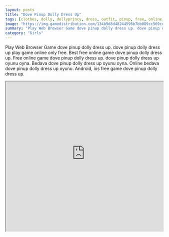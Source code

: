 ```yaml
---
layout: posts
title: "Dove Pinup Dolly Dress Up"
tags: [clothes, dolly, dollyprincy, dress, outfit, pinup, free, online, games, oyna, game, free, games, play, play, games]
image: "https://img.gamedistribution.com/134b9d8d48244596b7bb089cc569cd67.jpg"
summary: "Play Web Browser Game dove pinup dolly dress up. dove pinup dolly dress up play game online only free. Best free online game dove pinup dolly dress up. Free online game dove pinup dolly dress up. dove pinup dolly dress up oyunu oyna. Bedava dove pinup dolly dress up oyunu oyna. Online bedava dove pinup dolly dress up oyunu. Android, ios free game dove pinup dolly dress up."
category: "Girls"
---
```


Play Web Browser Game dove pinup dolly dress up. dove pinup dolly dress up play game online only free. Best free online game dove pinup dolly dress up. Free online game dove pinup dolly dress up. dove pinup dolly dress up oyunu oyna. Bedava dove pinup dolly dress up oyunu oyna. Online bedava dove pinup dolly dress up oyunu. Android, ios free game dove pinup dolly dress up.

<iframe width="100%" height="480px;" src="https://html5.gamedistribution.com/134b9d8d48244596b7bb089cc569cd67/"></iframe>